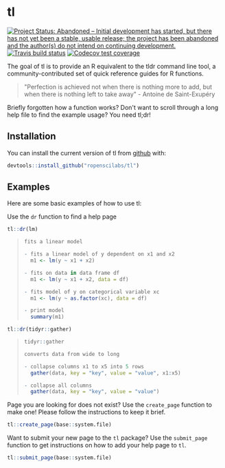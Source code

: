 
<!-- README.md is generated from README.Rmd. Please edit that file -->
tl
==

[![Project Status: Abandoned – Initial development has started, but there has not yet been a stable, usable release; the project has been abandoned and the author(s) do not intend on continuing development.](https://www.repostatus.org/badges/latest/abandoned.svg)](https://www.repostatus.org/#abandoned)
[![Travis build status](https://travis-ci.org/ropenscilabs/tl.svg?branch=master)](https://travis-ci.org/ropenscilabs/tl) [![Codecov test coverage](https://codecov.io/gh/ropenscilabs/tl/branch/master/graph/badge.svg)](https://codecov.io/gh/ropenscilabs/tl?branch=master)

The goal of tl is to provide an R equivalent to the tldr command line tool, a community-contributed set of quick reference guides for R functions.

> "Perfection is achieved not when there is nothing more to add, but when there is nothing left to take away" - Antoine de Saint-Exupéry

Briefly forgotten how a function works? Don't want to scroll through a long help file to find the example usage? You need tl;dr!

Installation
------------

You can install the current version of tl from [github](https://github.com) with:

``` r
devtools::install_github("ropenscilabs/tl")
```

Examples
--------

Here are some basic examples of how to use tl:

Use the `dr` function to find a help page

``` r
tl::dr(lm)
```

> ``` r
> fits a linear model
>
> - fits a linear model of y dependent on x1 and x2
>   m1 <- lm(y ~ x1 + x2)
>
> - fits on data in data frame df
>   m1 <- lm(y ~ x1 + x2, data = df)
>
> - fits model of y on categorical variable xc
>   m1 <- lm(y ~ as.factor(xc), data = df)
>
> - print model
>   summary(m1)
> ```

``` r
tl::dr(tidyr::gather)
```

> ``` r
> tidyr::gather
>
> converts data from wide to long
>
> - collapse columns x1 to x5 into 5 rows
>   gather(data, key = "key", value = "value", x1:x5)
>
> - collapse all columns
>   gather(data, key = "key", value = "value")
> ```

Page you are looking for does not exist? Use the `create_page` function to make one! Please follow the instructions to keep it brief.

``` r
tl::create_page(base::system.file)
```

Want to submit your new page to the `tl` package? Use the `submit_page` function to get instructions on how to add your help page to `tl`.

``` r
tl::submit_page(base::system.file)
```
